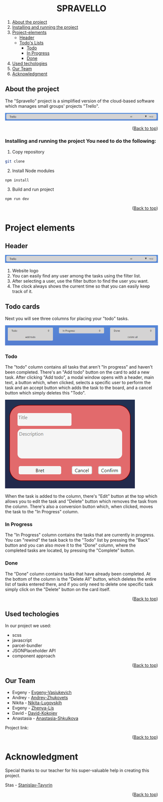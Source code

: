 <div id="top"></div>

<h1 align="center">SPRAVELLO</h1>

<p align="center"><a href=""></a></p>

<ol>
  <li>
    <a href="#About-the-project">About the project</a>
  </li>
  <li>
    <a href="#Installing-and-running-the-project"
      >Installing and running the project</a
    >
  </li>
  <li>
    <a href="#Project-elements">Project-elements</a>
    <ul>
      <li><a href="#Header">Header</a></li>
      <li>
        <a href="#Todo-cards">Todo's Lists</a>
        <ul>
          <li><a href="#Todo">Todo</a></li>
          <li><a href="#In-Progress">In Progress</a></li>
          <li><a href="#Done">Done</a></li>
        </ul>
      </li>
    </ul>
  </li>
  <li><a href="#Used-techologies">Used techologies</a></li>
  <li><a href="#Our-team">Our Team</a></li>
  <li><a href="#Acknowledgment">Acknowledgment</a></li>
</ol>

## About the project 

The "Spravello" project is a simplified version of the cloud-based software which manages small groups' projects "Trello".

[<img src="./src/assets/Project.png" alt="Project">]()

<p align="right">(<a href="#top">Back to top</a>)</p>

### Installing and running the project You need to do the following: 

1.  Copy repository
   ```sh
   git clone
   ```
2.  Install Node modules
   ```sh
   npm install
   ```
3.  Build and run project
   ```sh
   npm run dev
   ```
<p align="right">(<a href="#top">Back to top</a>)</p>

# Project elements

## Header

[<img src="./src/assets/Header.png" alt="Header">]()

1.  Website logo
2.	You can easily find any user among the tasks using the filter list.
3.	After selecting a user, use the filter button to find the user you want.
4.  The clock always shows the current time so that you can easily keep track of it.



## Todo cards

Next you will see three columns for placing your "todo" tasks.

[<img src="./src/assets/Cards.png" alt="Cards">]()

### Todo

The "todo" column contains all tasks that aren't "In progress" and haven't been completed. There's an "Add todo" button on the card to add a new task. After clicking "Add todo", a modal window opens with a header, main text, a button which, when clicked, selects a specific user to perform the task and an accept button which adds the task to the board, and a cancel button which simply deletes this "Todo".

[<img src="./src/assets/Modal_window.png" alt="Modal-window">]()

When the task is added to the column, there's "Edit" button at the top which allows you to edit the task and "Delete" button which removes the task from the column. There's also a conversion button which, when clicked, moves the task to the "In Progress" column.

[]()

### In Progress

The "In Progress" column contains the tasks that are currently in progress. You can "rewind" the task back to the "Todo" list by pressing the "Back" button and you can also move it to the "Done" column, where the completed tasks are located, by pressing the "Complete" button.

[]()

### Done

The "Done" column contains tasks that have already been completed. At the bottom of the column is the "Delete All" button, which deletes the entire list of tasks entered there, and if you only need to delete one specific task simply click on the "Delete" button on the card itself.

[]()

<p align="right">(<a href="#top">Back to top</a>)</p>

## Used techologies

In our project we used:

- scss
- javascript
- parcel-bundler
- JSONPlaceholder API
- component approach

<p align="right">(<a href="#top">Back to top</a>)</p>


## Our Team

- Evgeny - [Evgeny-Vasiukevich](https://github.com/EvgenyWas)
- Andrey - [Andrey-Zhukovets](https://github.com/a-zhukovets)
- Nikita - [Nikita-Lugovskih](https://github.com/nikitalugovskih)
- Evgeny - [Zhenya-Lis](https://github.com/zhenyalis)
- David - [David-Kokojev](https://github.com/kokoiev34)
- Anastasia - [Anastasia-Shkulkova](https://github.com/AnastasiaShkulkova)

Project link:

<p align="right">(<a href="#top">Back to top</a>)</p>

# Acknowledgment

Special thanks to our teacher for his super-valuable help in creating this project.

Stas - [Stanislav-Tavyrin](https://github.com/stnslvtvrn)

<p align="right">(<a href="#top">Back to top</a>)</p>

